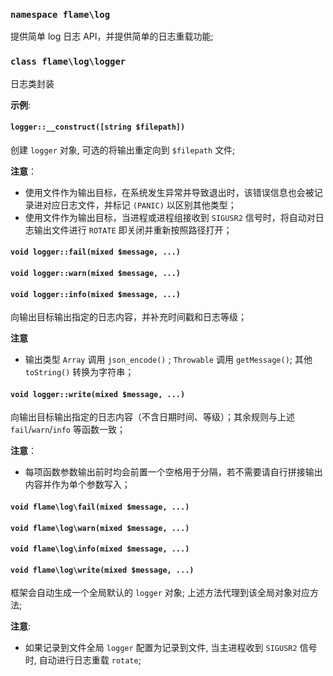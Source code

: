 ### `namespace flame\log`
提供简单 log 日志 API，并提供简单的日志重载功能;

### `class flame\log\logger`
日志类封装

**示例**:

#### `logger::__construct([string $filepath])`
创建 `logger` 对象, 可选的将输出重定向到 `$filepath` 文件;

**注意**：
* 使用文件作为输出目标，在系统发生异常并导致退出时，该错误信息也会被记录进对应日志文件，并标记 `(PANIC)` 以区别其他类型；
* 使用文件作为输出目标，当进程或进程组接收到 `SIGUSR2` 信号时，将自动对日志输出文件进行 `ROTATE` 即关闭并重新按照路径打开；

#### `void logger::fail(mixed $message, ...)`
#### `void logger::warn(mixed $message, ...)`
#### `void logger::info(mixed $message, ...)`
向输出目标输出指定的日志内容，并补充时间戳和日志等级；

**注意**
* 输出类型 `Array` 调用 `json_encode()` ; `Throwable` 调用 `getMessage()`; 其他 `toString()` 转换为字符串；

#### `void logger::write(mixed $message, ...)`
向输出目标输出指定的日志内容（不含日期时间、等级）；其余规则与上述 `fail`/`warn`/`info` 等函数一致；

**注意**：
* 每项函数参数输出前时均会前置一个空格用于分隔，若不需要请自行拼接输出内容并作为单个参数写入；

#### `void flame\log\fail(mixed $message, ...)`
#### `void flame\log\warn(mixed $message, ...)`
#### `void flame\log\info(mixed $message, ...)`
#### `void flame\log\write(mixed $message, ...)`
框架会自动生成一个全局默认的 `logger` 对象; 上述方法代理到该全局对象对应方法;

**注意**:
* 如果记录到文件全局 `logger` 配置为记录到文件, 当主进程收到 `SIGUSR2` 信号时, 自动进行日志重载 `rotate`;
